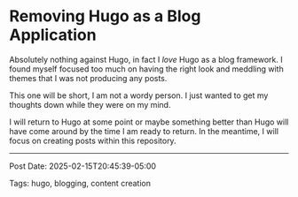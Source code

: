 # Removing Hugo as a Blog Application

Absolutely nothing against Hugo, in fact I _love_ Hugo as a blog framework. I found myself focused too much on having the right look and meddling with themes
that I was not producing any posts.

This one will be short, I am not a wordy person. I just wanted to get my thoughts down while they were on my mind.

I will return to Hugo at some point or maybe something better than Hugo will have come around by the time I am ready to return. In the meantime, 
I will focus on creating posts within this repository.

---

Post Date: 2025-02-15T20:45:39-05:00

Tags: hugo, blogging, content creation
